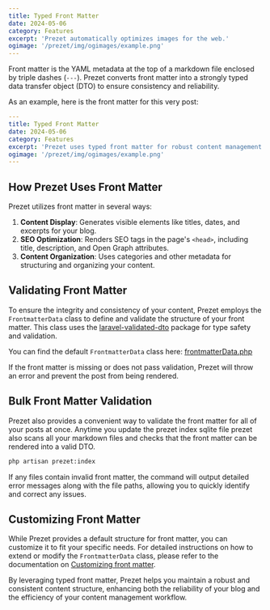 ```yaml
---
title: Typed Front Matter
date: 2024-05-06
category: Features
excerpt: 'Prezet automatically optimizes images for the web.'
ogimage: '/prezet/img/ogimages/example.png'
---
```


Front matter is the YAML metadata at the top of a markdown file enclosed by triple dashes (`---`). Prezet converts front matter into a strongly typed data transfer object (DTO) to ensure consistency and reliability.
 
As an example, here is the front matter for this very post:

```yaml
---
title: Typed Front Matter
date: 2024-05-06
category: Features
excerpt: 'Prezet uses typed front matter for robust content management.'
ogimage: '/prezet/img/ogimages/example.png'
---
```

## How Prezet Uses Front Matter

Prezet utilizes front matter in several ways:

1. **Content Display**: Generates visible elements like titles, dates, and excerpts for your blog.
2. **SEO Optimization**: Renders SEO tags in the page's `<head>`, including title, description, and Open Graph attributes.
3. **Content Organization**: Uses categories and other metadata for structuring and organizing your content.

## Validating Front Matter

To ensure the integrity and consistency of your content, Prezet employs the `FrontmatterData` class to define and validate the structure of your front matter. This class uses the [laravel-validated-dto](https://wendell-adriel.gitbook.io/laravel-validated-dto) package for type safety and validation.

You can find the default `FrontmatterData` class here: [frontmatterData.php](https://github.com/benbjurstrom/prezet/blob/main/src/Data/frontmatterData.php)

If the front matter is missing or does not pass validation, Prezet will throw an error and prevent the post from being rendered.

## Bulk Front Matter Validation

Prezet also provides a convenient way to validate the front matter for all of your posts at once. Anytime you update the prezet index sqlite file prezet also scans all your markdown files and checks that the front matter can be rendered into a valid DTO.

```bash
php artisan prezet:index
```

If any files contain invalid front matter, the command will output detailed error messages along with the file paths, allowing you to quickly identify and correct any issues.

## Customizing Front Matter

While Prezet provides a default structure for front matter, you can customize it to fit your specific needs. For detailed instructions on how to extend or modify the `FrontmatterData` class, please refer to the documentation on [Customizing front matter](/customize/frontmatter).

By leveraging typed front matter, Prezet helps you maintain a robust and consistent content structure, enhancing both the reliability of your blog and the efficiency of your content management workflow.
